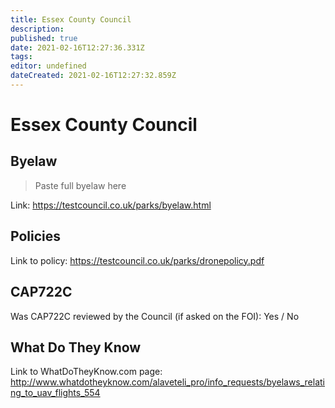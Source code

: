 ```yaml
---
title: Essex County Council
description: 
published: true
date: 2021-02-16T12:27:36.331Z
tags: 
editor: undefined
dateCreated: 2021-02-16T12:27:32.859Z
---
```


# Essex County Council


## Byelaw
> Paste full byelaw here

Link:
https://testcouncil.co.uk/parks/byelaw.html

## Policies
Link to policy:
https://testcouncil.co.uk/parks/dronepolicy.pdf

## CAP722C

Was CAP722C reviewed by the Council (if asked on the FOI): Yes / No

## What Do They Know

Link to WhatDoTheyKnow.com page:
http://www.whatdotheyknow.com/alaveteli_pro/info_requests/byelaws_relating_to_uav_flights_554


